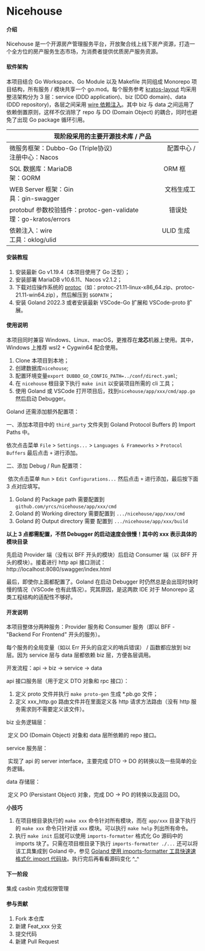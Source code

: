 # Nicehouse

#### 介绍
Nicehouse 是一个开源房产管理服务平台，开放聚合线上线下房产资源，打造一个全方位的房产服务生态市场，为消费者提供优质房产服务资源。

#### 软件架构
本项目结合 Go Workspace、Go Module 以及 Makefile 共同组成 Monorepo 项目结构，所有服务 / 模块共享一个 go.mod。每个服务参考 [kratos-layout](https://go-kratos.gitee.io/blog/go-project-layout) 均采用整洁架构分为 3 层：service (DDD application)、biz (DDD domain)、data (DDD repository)，各层之间采用 [wire 依赖注入](https://go-kratos.gitee.io/blog/go-project-wire)。其中 biz 与 data 之间运用了依赖倒置原则，这样不仅消除了 repo 与 DO (Domain Object) 的耦合，同时也避免了出现 Go package 循环引用。

| 现阶段采用的主要开源技术库 / 产品                            |
| ------------------------------------------------------------ |
| 微服务框架：Dubbo-Go (Triple协议)　　　　　　　　　配置中心 / 注册中心：Nacos |
| SQL 数据库：MariaDB　　　　　　　　　　　　　　　ORM   框架：GORM |
| WEB Server 框架：Gin　　　　　　　　　　　　　　　文档生成工具：gin-swagger |
| protobuf 参数校验插件：protoc-gen-validate　　　　　错误处理：go-kratos/errors |
| 依赖注入：wire　　　　　　　　　　　　　　　　　　ULID 生成工具：oklog/ulid |


#### 安装教程

1.  安装最新 Go v1.19.4（本项目使用了 Go 泛型）；
2.  安装部署 MariaDB v10.6.11、Nacos v2.1.2；
3.  下载对应操作系统的 [protoc](https://github.com/protocolbuffers/protobuf/releases)（如：protoc-21.11-linux-x86_64.zip、protoc-21.11-win64.zip），然后解压到 `$GOPATH`；
4.  安装 Goland 2022.3 或者安装最新 VSCode-Go 扩展和 VSCode-proto 扩展。

#### 使用说明

本项目同时兼容 Windows、Linux、macOS，更推荐在**龙芯**机器上使用。其中，Windows 上推荐 wsl2 + Cygwin64 配合使用。

1.  Clone 本项目到本地；
2.  创建数据库`nicehouse`;
3.  配置环境变量`export DUBBO_GO_CONFIG_PATH=../conf/direct.yaml`;
4.  在 `nicehouse` 根目录下执行 `make init` 以安装项目所需的 cli 工具；
5.  使用 Goland 或 VSCode 打开项目后，找到`nicehouse/app/xxx/cmd/app.go` 然后启动 Debugger。

Goland 还需添加额外配置项：

一、添加本项目中的 `third_party` 文件夹到 Goland Protocol Buffers 的 Import Paths 中。

   依次点击菜单 `File` > `Settings...` > `Languages & Frameworks` > `Protocol Buffers` 最后点击 `+` 进行添加。

二、添加 Debug / Run 配置项：

​    依次点击菜单 `Run` > `Edit Configurations...` 然后点击 `+` 进行添加，最后按下面 3 点对应填写。

1. Goland 的 Package path 需要配置到 `github.com/yrcs/nicehouse/app/xxx/cmd` 
2. Goland 的 Working directory 需要配置到 `.../nicehouse/app/xxx/cmd`
3. Goland 的 Output directory 需要 配置到 `.../nicehouse/app/xxx/build`

**以上 3 点都需配置，不然 Debugger 的启动速度会很慢！其中的 xxx 表示具体的模块目录**

先启动 Provider 端（没有以 BFF 开头的模块）后启动 Consumer 端（以 BFF 开头的模块）。接着进行 http api 接口测试：http://localhost:8080/swagger/index.html

最后，即使你上面都配置了。Goland 在启动 Debugger 时仍然总是会出现时快时慢的情况（VSCode 也有此情况）。究其原因，是这两款 IDE 对于 Monorepo 这类工程结构的适配性不够好。

#### 开发说明

本项目整体分两种服务：Provider 服务和 Consumer 服务（即以 BFF - "Backend For Frontend" 开头的服务）。

每个服务的全局变量（如以 Err 开头的自定义的哨兵错误） / 函数都应放到 biz 层。因为 service 层与 data 层都依赖 biz 层，方便各层调用。

开发流程：api -> biz -> service -> data

api 接口服务层（用于定义 DTO 对象和 rpc 接口）：

1. 定义 proto 文件并执行 `make proto-gen` 生成 *.pb.go 文件；
2. 定义 xxx_http.go 路由文件并在里面定义各 http 请求方法路由（没有 http 服务需求则不需要定义该文件）。

biz 业务逻辑层：

​	定义 DO (Domain Object) 对象和 data 层所依赖的 repo 接口。

service 服务层：

​	实现了 api 的 server interface，主要完成 DTO -> DO 的转换以及一些简单的业务逻辑。

data 存储层：

​	定义 PO (Persistant Object) 对象，完成 DO -> PO 的转换以及返回 DO。

**小技巧**

1. 在项目根目录执行的 `make xxx` 命令针对所有模块，而在 `app/xxx` 目录下执行的 `make xxx` 命令只针对该 `xxx` 模块。可以执行 `make help` 列出所有命令。
2. 执行 `make init` 后就可以使用 `imports-formatter` 格式化 Go 源码中的 imports 块了。只需在项目根目录下执行 `imports-formatter ./...` 还可以将该工具集成到 Goland 中，参见 [Goland 使用 imports-formatter 工具快速速格式化 import 代码块](https://xie.infoq.cn/article/e9e229f7c468026e9ce17af25)。执行完后再看看源码变化 ^_^

#### 下一阶段

集成 casbin 完成权限管理

#### **参与贡献**

1.  Fork 本仓库
2.  新建 Feat_xxx 分支
3.  提交代码
4.  新建 Pull Request
